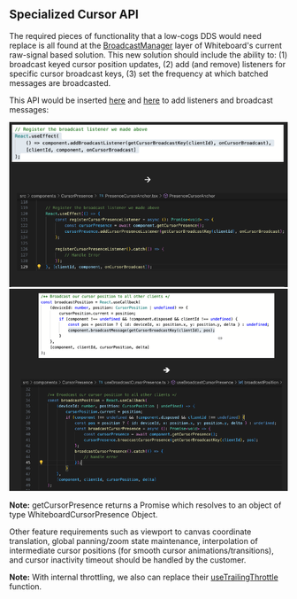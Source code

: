 ## Specialized Cursor API

The required pieces of functionality that a low-cogs DDS would need replace is all found at the [BroadcastManager](https://dev.azure.com/intentional/intent/_git/whiteboard-app?path=/src/fluid/BroadcastManager.ts&_a=contents&version=GBmaster)
layer of Whiteboard's current raw-signal based solution.
This new solution should include the ability to:
(1) broadcast keyed cursor position updates,
(2) add (and remove) listeners for specific cursor broadcast keys,
(3) set the frequency at which batched messages are broadcasted.

This API would be inserted [here](https://dev.azure.com/intentional/intent/_git/whiteboard-app?path=/src/components/CursorPresence/PresenceCursorAnchor.tsx&version=GBmaster&line=120&lineEnd=123&lineStartColumn=1&lineEndColumn=4&lineStyle=plain&_a=contents)
and [here](https://dev.azure.com/intentional/intent/_git/whiteboard-app?path=/src/components/CursorPresence/useBroadcastCursorPresence.ts&version=GBmaster&line=39&lineEnd=39&lineStartColumn=5&lineEndColumn=70&lineStyle=plain&_a=contents)
to add listeners and broadcast messages:

<img src="./images/image1.png" width="600" alt="image1">
<img src="./images/image2.png" width="600" alt="image2">


**Note:** getCursorPresence returns a Promise which resolves to an object of type WhiteboardCursorPresence Object.

Other feature requirements such as viewport to canvas coordinate translation, global panning/zoom state maintenance,
interpolation of intermediate cursor positions (for smooth cursor animations/transitions), and cursor inactivity timeout
should be handled by the customer.

**Note:** With internal throttling, we also can replace their [useTrailingThrottle](https://dev.azure.com/intentional/intent/_git/whiteboard-app?path=/src/components/CursorPresence/useBroadcastCursorPresence.ts&version=GBmaster&line=148&lineEnd=182&lineStartColumn=1&lineEndColumn=1&lineStyle=plain&_a=contents)
function.


